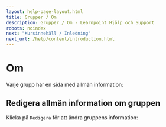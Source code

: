```yaml
---
layout: help-page-layout.html
title: Grupper / Om
description: Grupper / Om - Learnpoint Hjälp och Support
robots: noindex
next: "Kursinnehåll / Inledning"
next_url: /help/content/introduction.html
---
```


# Om

<!-- only-in-swedish.html -->

Varje grupp har en sida med allmän information:

<!-- desktop-screenshot.html, { src: "_assets/about.png", alt: "Personal", theme: "light" } -->


## Redigera allmän information om gruppen

Klicka på `Redigera` för att ändra gruppens information:

<!-- desktop-screenshot.html, { src: "_assets/edit-about.png", alt: "Personal", theme: "light" } -->
